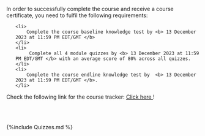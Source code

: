 In order to successfully complete the course and receive a course certificate, you need to fulfil the following requirements:
<ul class="square List">

    <li>
        Complete the course baseline knowledge test by <b> 13 December 2023 at 11:59 PM EDT/GMT </b>
    </li>
    <li>
         Complete all 4 module quizzes by <b> 13 December 2023 at 11:59 PM EDT/GMT </b> with an average score of 80% across all quizzes.
    </li>
    <li>
        Complete the course endline knowledge test by  <b> 13 December 2023 at 11:59 PM EDT/GMT </b>.
    </li>
</ul>


Check the following link for the course tracker:
<a href="">Click here </a>!



<br/>
<br/>

{%include Quizzes.md %}
